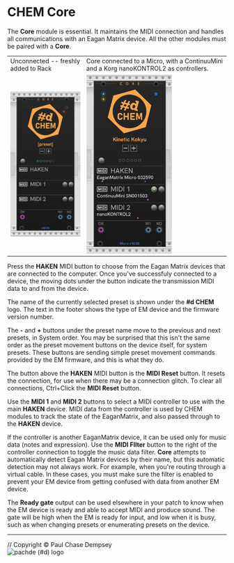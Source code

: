 # CHEM Core

The **Core** module is essential.
It maintains the MIDI connection and handles all communications with an Eagan Matrix device. All the other modules must be paired with a **Core**.

| | |
| -- | -- |
| Unconnected -- freshly added to Rack | Core connected to a Micro, with a ContinuuMini and a Korg nanoKONTROL2 as controllers. |
| ![Unconnected CHEM Core](./image/core-default.png) | ![Connected CHEM Core](./image/core.png) |

Press the **HAKEN** MIDI button to choose from the Eagan Matrix devices that are connected to the computer.
Once you've successfuly connected to a device,
the moving dots under the button indicate the transmission MIDI data to and from the device.

The name of the currently selected preset is shown under the **#d CHEM** logo.
The text in the footer shows the type of EM device and the firmware version number.

The **-** and **+** buttons under the preset name move to the previous and next presets, in System order.
You may be surprised that this isn't the same order as the preset movement buttons on the device itself, for system presets. These buttons are sending simple preset movement commands provided by the EM firmware, and this is what they do.

The button above the **HAKEN** MIDI button is the **MIDI Reset** button.
It resets the connection, for use when there may be a connection glitch.
To clear all connections, Ctrl+Click the **MIDI Reset** button.

Use the **MIDI 1** and **MIDI 2** buttons to select a MIDI controller to use with the main **HAKEN** device.
MIDI data from the controller is used by CHEM modules to track the state of the EaganMatrix, and also passed through to the **HAKEN** device.

If the controller is another EaganMatrix device, it can be used only for music data (notes and expression).
 Use the **MIDI FIlter** button to the right of the controller connection to toggle the music data filter.
**Core** attempts to automatically detect Eagan Matrix devices by their name, but this automatic detection may not always work.
For example, when you're routing through a virtual cable.
In these cases, you must make sure the filter is enabled to prevent your EM device from getting confused with data from another EM device.

The **Ready gate** output can be used elsewhere in your patch to know when the EM device is ready and able to accept MIDI and produce sound.
The gate will be high when the EM is ready for input, and low when it is busy, such as when changing presets or enumerating presets on the device.

---

// Copyright © Paul Chase Dempsey\
![pachde (#d) logo](./image/Logo.svg)
